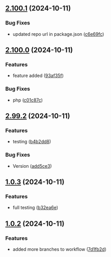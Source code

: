 ## [2.100.1](https://github.com/webmanufaktur/ghwftesting/compare/v2.100.0...v2.100.1) (2024-10-11)


### Bug Fixes

* updated repo url in package.json ([c6e69fc](https://github.com/webmanufaktur/ghwftesting/commit/c6e69fc3a4bcbc6a50a28e6a49eba0c34938d137))

## [2.100.0](https://github.com/webmanufaktur/ghwftesting/compare/v2.99.2...v2.100.0) (2024-10-11)


### Features

* feature added ([93af35f](https://github.com/webmanufaktur/ghwftesting/commit/93af35f21a988644c3c828435d94644ebd42e460))


### Bug Fixes

* php ([c01c87c](https://github.com/webmanufaktur/ghwftesting/commit/c01c87c23a115f3229e1544adfe16b6c1d91e948))

## [2.99.2](https://github.com/webmanufaktur/ghwftesting/compare/v1.0.3...v2.99.2) (2024-10-11)


### Features

* testing ([b4b2dd8](https://github.com/webmanufaktur/ghwftesting/commit/b4b2dd83f1a858f836f03999caaa4d8eac024f7e))


### Bug Fixes

* Version ([add5ce3](https://github.com/webmanufaktur/ghwftesting/commit/add5ce3ca0358e72010b4d15b32002adf08c58e7))

## [1.0.3](https://github.com/webmanufaktur/ghwftesting/compare/v1.0.2...v1.0.3) (2024-10-11)


### Features

* full testing ([b32ea6e](https://github.com/webmanufaktur/ghwftesting/commit/b32ea6ebde949e93ba940aebd318a5ea11e9912d))

## [1.0.2](https://github.com/webmanufaktur/ghwftesting/compare/v1.0.1...v1.0.2) (2024-10-11)


### Features

* added more branches to workflow ([7d1fb2d](https://github.com/webmanufaktur/ghwftesting/commit/7d1fb2d50c5cf72b2f509dfc33d6dfdd020c2225))

